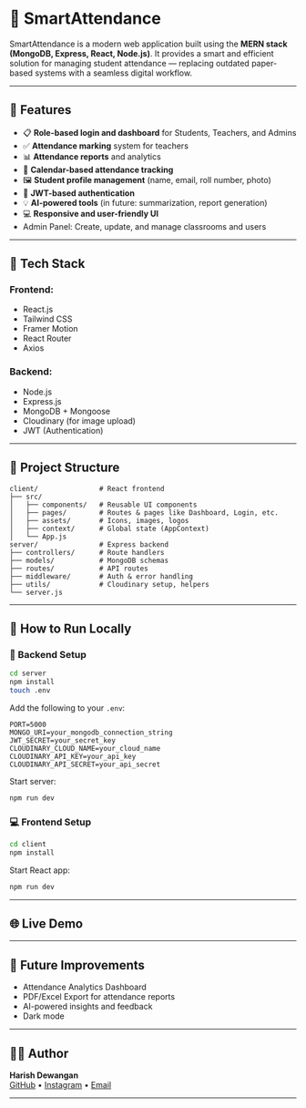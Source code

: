 
# 🧠 SmartAttendance

SmartAttendance is a modern web application built using the **MERN stack (MongoDB, Express, React, Node.js)**. It provides a smart and efficient solution for managing student attendance — replacing outdated paper-based systems with a seamless digital workflow.

---

## 🚀 Features

- 📋 **Role-based login and dashboard** for Students, Teachers, and Admins
- ✅ **Attendance marking** system for teachers
- 📊 **Attendance reports** and analytics
- 📅 **Calendar-based attendance tracking**
- 🖼️ **Student profile management** (name, email, roll number, photo)
- 🔐 **JWT-based authentication**
- 💡 **AI-powered tools** (in future: summarization, report generation)
- 💻 **Responsive and user-friendly UI**
- Admin Panel: Create, update, and manage classrooms and users

---

## 🔧 Tech Stack

### Frontend:
- React.js
- Tailwind CSS
- Framer Motion
- React Router
- Axios

### Backend:
- Node.js
- Express.js
- MongoDB + Mongoose
- Cloudinary (for image upload)
- JWT (Authentication)

---

## 📁 Project Structure

```
client/               # React frontend
├── src/
│   ├── components/   # Reusable UI components
│   ├── pages/        # Routes & pages like Dashboard, Login, etc.
│   ├── assets/       # Icons, images, logos
│   ├── context/      # Global state (AppContext)
│   └── App.js
server/               # Express backend
├── controllers/      # Route handlers
├── models/           # MongoDB schemas
├── routes/           # API routes
├── middleware/       # Auth & error handling
├── utils/            # Cloudinary setup, helpers
└── server.js
```

---

## 🧪 How to Run Locally

### 🔨 Backend Setup

```bash
cd server
npm install
touch .env
```

Add the following to your `.env`:

```
PORT=5000
MONGO_URI=your_mongodb_connection_string
JWT_SECRET=your_secret_key
CLOUDINARY_CLOUD_NAME=your_cloud_name
CLOUDINARY_API_KEY=your_api_key
CLOUDINARY_API_SECRET=your_api_secret
```

Start server:
```bash
npm run dev
```

### 💻 Frontend Setup

```bash
cd client
npm install
```

Start React app:
```bash
npm run dev
```

---

## 🌐 Live Demo

<!-- > https://attendance-management-frontend-vsnq.onrender.com -->

---

## 🧠 Future Improvements

- Attendance Analytics Dashboard
- PDF/Excel Export for attendance reports
- AI-powered insights and feedback
- Dark mode

---

## 🙋‍♂️ Author

**Harish Dewangan**  
[GitHub](https://github.com/officialharis) • [Instagram](https://www.instagram.com/_its_harish/) • [Email](mailto:h10dewangan@gmail.com)

---
